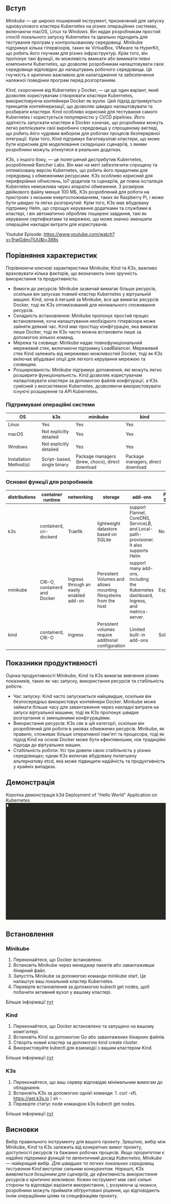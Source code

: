 ## Вступ

*Minikube* — це широко поширений інструмент, призначений для запуску одновузлового кластера Kubernetes на різних операційних системах, включаючи macOS, Linux та Windows. Він надає розробникам простий спосіб локального запуску Kubernetes та ідеально підходить для тестування програм у контрольованому середовищі. Minikube підтримує кілька гіпервізорів, таких як VirtualBox, VMware та HyperKit, що робить його гнучким для різних інфраструктур. Крім того, він пропонує такі функції, як можливість вмикати або вимикати певні компоненти Kubernetes, що дозволяє розробникам налаштовувати своє середовище відповідно до налаштувань робочого середовища. Ця гнучкість є критично важливою для налагодження та забезпечення належної поведінки програм перед розгортанням. 

*Kind*, скорочення від Kubernetes у Docker, — це ще один варіант, який дозволяє користувачам створювати кластери Kubernetes, використовуючи контейнери Docker як вузли. Цей підхід дотримується принципів контейнеризації, що дозволяє швидко налаштовувати та розбирати кластери. Kind особливо корисний для тестування самого Kubernetes і користується популярністю у CI/CD pipelines.
Його здатність запускати кластери в Docker означає, що розробники можуть легко реплікувати свої виробничі середовища у спрощеному вигляді, що робить його чудовим вибором для робочих процесів безперервної інтеграції. Крім того, Kind підтримує багатовузлові кластери, що може бути корисним для моделювання складніших сценаріїв, з якими розробники можуть зіткнутися в реальних додатках.

*K3s*, з іншого боку, — це полегшений дистрибутив Kubernetes, розроблений Rancher Labs. Він має на меті забезпечити спрощену та оптимізовану версію Kubernetes, що робить його придатним для середовищ з обмеженими ресурсами. K3s особливо корисний для периферійних обчислень, IoT-додатків та сценаріїв, де повна інсталяція Kubernetes неможлива через апаратні обмеження. З розміром двійкового файлу менше 100 МБ, K3s розроблений для роботи на пристроях з низьким енергоспоживанням, таких як Raspberry Pi, і може бути швидко та легко розгорнутий. Крім того, K3s має вбудовану підтримку Helm, що спрощує керування додатками та службами в кластері, і він автоматично обробляє поширені завдання, такі як керування сертифікатами та мережею, що може значно зменшити операційні накладні витрати для користувачів.

Youtube Episode: https://www.youtube.com/watch?v=1hwGdey7iUU&t=388s

## Порівняння характеристик

Порівнюючи ключові характеристики Minikube, Kind та K3s, важливо враховувати кілька факторів, що визначають їхню зручність використання та продуктивність: 
- Вимоги до ресурсів: Minikube зазвичай вимагає більше ресурсів, оскільки він запускає повний кластер Kubernetes у віртуальній машині. Kind, хоча й легший за Minikube, все ще вимагає ресурсів Docker, тоді як K3s оптимізований для мінімального споживання ресурсів. 
- Складність встановлення: Minikube пропонує простий процес встановлення, хоча налаштування необхідного гіпервізора може зайняти деякий час. Kind має простішу конфігурацію, яка вимагає лише Docker, тоді як K3s часто можна встановити лише за допомогою кількох команд. 
- Мережа та сховище: Minikube надає повнофункціональний мережевий стек, включаючи підтримку LoadBalancer. Мережевий стек Kind залежить від мережевих можливостей Docker, тоді як K3s включає вбудовані опції для легкого керування мережею та сховищем. 
- Розширюваність: Minikube підтримує доповнення, які можуть легко розширити функціональність. Kind дозволяє користувачам налаштовувати кластери за допомогою файлів конфігурації, а K3s сумісний з екосистемою Kubernetes, дозволяючи використовувати існуючі розширення та API Kubernetes.


### Підтримувані операційні системи

| OS                     | k3s                         | minikube                                        | kind                              |
| ---------------------- | --------------------------- | ----------------------------------------------- | --------------------------------- |
| Linux                  | Yes                         | Yes                                             | Yes                               |
| macOS                  | Not explicitly detailed     | Yes                                             | Yes                               |
| Windows                | Not explicitly detailed     | Yes                                             | Yes                               |
| Installation Method(s) | Script-based, single binary | Package managers (brew, choco), direct download | Package managers, direct download |

### Основні функції для розробників

| distributions | container runtime               | networking                               | storage                                                          | add-ons                                                                                | Podman Support |
| ------------- | ------------------------------- | ---------------------------------------- | ---------------------------------------------------------------- | -------------------------------------------------------------------------------------- | -------------- |
| k3s           | containerd, <br>cri-dockerd     | Traefik                                  | lightweight datastore based on SQLite                            | support Flannel, CoreDNS, ServiceLB, and Local-path-provisioner. It also supports Helm | No             |
| minikube      | CRI-O, containerd<br>and Docker | Ingress through an easily enabled add-on | Persistent Volumes and allows mounting filesystems from the host | support many add-ons, including the Kubernetes dashboard, Ingress, and metrics-server. | Experimental   |
| kind          | containerd, CRI-O               | Ingress                                  | Persistent volumes require additional configuration              | Limited built-in add-ons                                                               | Solid          |

## Показники продуктивності

Оцінка продуктивності Minikube, Kind та K3s вимагає вивчення різних показників, таких як час запуску, використання ресурсів та стабільність роботи. 
- Час запуску: Kind часто запускається найшвидше, оскільки він безпосередньо використовує контейнери Docker. Minikube може займати більше часу для завантаження через накладні витрати на запуск віртуальної машини, тоді як K3s пропонує швидке розгортання зі зменшеними конфігураціями. 
- Використання ресурсів: K3s сяє в цій категорії, оскільки він розроблений для роботи в умовах обмежених ресурсів. Minikube, як правило, споживає більше оперативної пам'яті та процесора, тоді як підхід Kind на основі Docker може бути ефективнішим, ніж традиційні підходи до віртуальних машин. 
- Стабільність роботи: Усі три довели свою стабільність у різних середовищах; однак K3s включає вбудовану полегшену альтернативу etcd, яка може підвищити надійність та продуктивність у крайніх випадках.
## Демонстрація

Коротка демонстрація k3d  Deployment of "Hello World" Application on Kubernetes
![Application on k8s](demo.gif)

## Встановлення 
### Minikube
1. Переконайтеся, що Docker встановлено. 
2. Встановіть Minikube через менеджер пакетів або завантаживши бінарний файл. 
3. Запустіть Minikube за допомогою команди minikube start. Це налаштує ваш локальний кластер Kubernetes. 
4. Перевірте встановлення за допомогою kubectl get nodes, щоб побачити активний вузол у вашому кластері.

Більше інформації [тут](https://minikube.sigs.k8s.io/docs/start/)
### Kind
1. Переконайтеся, що Docker встановлено та запущено на вашому комп'ютері. 
2. Встановіть Kind за допомогою Go або завантажених бінарних файлів. 
3. Створіть новий кластер за допомогою kind create cluster. 
4. Використовуйте kubectl для взаємодії з вашим кластером Kind.

Більше інформації [тут](https://kind.sigs.k8s.io/docs/user/quick-start/)
### K3s
1. Переконайтеся, що ваш сервер відповідає мінімальним вимогам до обладнання. 
2. Встановіть K3s за допомогою однієї команди: 1. curl -sfL https://get.k3s.io | sh -.
3. Перевірте статус node командою k3s kubectl get nodes.

Більше інформації [тут](https://docs.k3s.io/installation)

## Висновки

Вибір правильного інструменту для вашого проекту. Зрештою, вибір між Minikube, Kind та K3s залежить від конкретних вимог проекту, доступності ресурсів та бажаних робочих процесів. 
*Якщо пріоритетом є надійна підтримка функцій та автентичний досвід Kubernetes, Minikube — найкращий вибір.* 
*Для швидших та легких локальних середовищ тестування Kind виступає сильним конкурентом.* 
*Нарешті, K3s виявляється безцінним для сценаріїв, де ефективність використання ресурсів є критично важливою.* 
Кожен інструмент має свої сильні сторони та відповідні варіанти використання, і, розуміючи ці нюанси, розробники можуть приймати обґрунтовані рішення, що відповідають їхнім операційним цілям та специфікаціям проекту.
